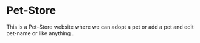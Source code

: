 # Pet-Store
This is a Pet-Store website where we can adopt a pet or add a pet and edit pet-name or like anything .
